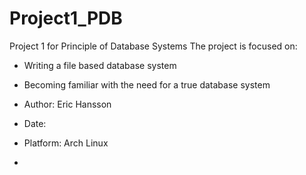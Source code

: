 # Project1_PDB
Project 1 for Principle of Database Systems
The project is focused on:
* Writing a file based database system
* Becoming familiar with the need for a true database system

* Author: Eric Hansson
* Date:
* Platform: Arch Linux
* 
